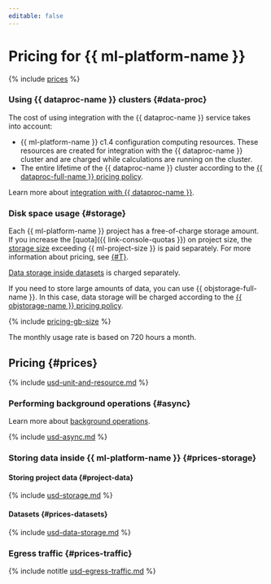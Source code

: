 ```yaml
---
editable: false
---
```


# Pricing for {{ ml-platform-name }}



{% include [prices](../_includes/datasphere/migration/pricing.md) %}

### Using {{ dataproc-name }} clusters {#data-proc}

The cost of using integration with the {{ dataproc-name }} service takes into account:
* {{ ml-platform-name }} c1.4 configuration computing resources.
   These resources are created for integration with the {{ dataproc-name }} cluster and are charged while calculations are running on the cluster.
* The entire lifetime of the {{ dataproc-name }} cluster according to the [{{ dataproc-full-name }} pricing policy](../data-proc/pricing.md).

Learn more about [integration with {{ dataproc-name }}](concepts/data-proc.md).

### Disk space usage {#storage}

Each {{ ml-platform-name }} project has a free-of-charge storage amount. If you increase the [quota]({{ link-console-quotas }}) on project size, the [storage size](#project-data) exceeding {{ ml-project-size }} is paid separately. For more information about pricing, see [{#T}](concepts/limits.md).

[Data storage inside datasets](#prices-datasets) is charged separately.

If you need to store large amounts of data, you can use {{ objstorage-full-name }}. In this case, data storage will be charged according to the [{{ objstorage-name }} pricing policy](../storage/pricing.md).

{% include [pricing-gb-size](../_includes/pricing-gb-size.md) %}

The monthly usage rate is based on 720 hours a month.

## Pricing {#prices}




{% include [usd-unit-and-resource.md](../_pricing/datasphere/usd-unit-and-resource.md) %}


### Performing background operations {#async}

Learn more about [background operations](../datasphere/concepts/async.md).




{% include [usd-async.md](../_pricing/datasphere/usd-async-new.md) %}


### Storing data inside {{ ml-platform-name }} {#prices-storage}

#### Storing project data {#project-data}




{% include [usd-storage.md](../_pricing/datasphere/usd-storage.md) %}


#### Datasets {#prices-datasets}




{% include [usd-data-storage.md](../_pricing/datasphere/usd-dataset.md) %}


### Egress traffic {#prices-traffic}




{% include notitle [usd-egress-traffic.md](../_pricing/usd-egress-traffic.md) %}


